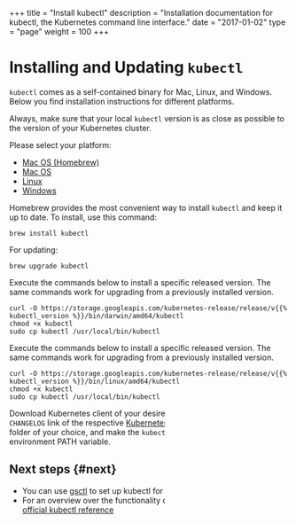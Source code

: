 +++
title = "Install kubectl"
description = "Installation documentation for kubectl, the Kubernetes command line interface."
date = "2017-01-02"
type = "page"
weight = 100
+++

# Installing and Updating `kubectl`

`kubectl` comes as a self-contained binary for Mac, Linux, and Windows. Below you find installation instructions for different platforms.

Always, make sure that your local `kubectl` version is as close as possible to the version of your Kubernetes cluster.

Please select your platform:

<ul class="nav nav-tabs">
  <li role="presentation" class="active"><a href="#install-mac-brew" data-toggle="tab">Mac OS (Homebrew)</a></li>
  <li role="presentation"><a href="#install-mac" data-toggle="tab">Mac OS</a></li>
  <li role="presentation"><a href="#install-linux" data-toggle="tab">Linux</a></li>
  <li role="presentation"><a href="#install-win" data-toggle="tab">Windows</a></li>
</ul>


<div class="tab-content clearfix">
<div class="tab-pane active" id="install-mac-brew">

  <p>Homebrew provides the most convenient way to install <code>kubectl</code> and keep it up to date. To install, use this command:</p>

  <pre><code class="language-nohighlight">brew install kubectl</code></pre>

  <p>For updating:</p>

  <pre><code class="language-nohighlight">brew upgrade kubectl</code></pre>

</div>
<div class="tab-pane" id="install-mac">

  <p>Execute the commands below to install a specific released version. The same commands work for upgrading from a previously installed version.</p>

  <pre><code class="language-nohighlight">curl -O https://storage.googleapis.com/kubernetes-release/release/v{{% kubectl_version %}}/bin/darwin/amd64/kubectl
chmod +x kubectl
sudo cp kubectl /usr/local/bin/kubectl</code></pre>

</div>
<div class="tab-pane" id="install-linux">

  <p>Execute the commands below to install a specific released version. The same commands work for upgrading from a previously installed version.</p>

  <pre><code class="language-nohighlight">curl -O https://storage.googleapis.com/kubernetes-release/release/v{{% kubectl_version %}}/bin/linux/amd64/kubectl
chmod +x kubectl
sudo cp kubectl /usr/local/bin/kubectl</code></pre>

</div>
<div class="tab-pane" id="install-win">

  <p>Download Kubernetes client of your desired version after following the <code>CHANGELOG</code> link of the respective <a href="https://github.com/kubernetes/kubernetes/releases">Kubernetes GitHub release</a>, extract it to a folder of your choice, and make the <code>kubectl.exe</code> available in your environment PATH variable.</p>

</div>
</div>

## Next steps {#next}

- You can use [gsctl](https://docs.giantswarm.io/reference/gsctl/#configuration) to set up kubectl for use with a Giant Swarm cluster.
- For an overview over the functionality of `kubectl` please refer to the [official kubectl reference](http://kubernetes.io/docs/user-guide/kubectl-overview/)
